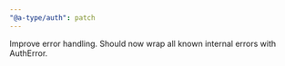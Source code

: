 ```yaml
---
"@a-type/auth": patch
---
```


Improve error handling. Should now wrap all known internal errors with AuthError.
